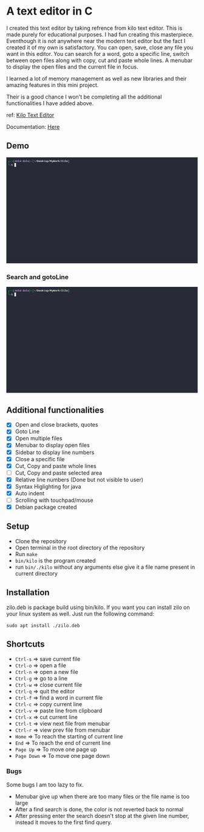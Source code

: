 # A text editor in C
<p>I created this text editor by taking refrence from kilo text editor. This is made purely for educational purposes. I had fun creating this masterpiece. Eventhough it is not anywhere near the modern text editor but the fact I created it of my own is satisfactory. You can open, save, close any file you want in this editor. You can search for a word, goto a specific line, switch between open files along with copy, cut and paste whole lines. A menubar to display the open files and the current file in focus.</p>
<p>I learned a lot of memory management as well as new libraries and their amazing features in this mini project.</p>
<p>Their is a good chance I won't be completing all the additional functionalities I have added above.</p>

ref: [Kilo Text Editor](https://viewsourcecode.org/snaptoken/kilo/index.html)

Documentation: [Here](./Documentation.md)

## Demo
![](./first.gif)
### Search and gotoLine
![](./second.gif)

## Additional functionalities

- [x] Open and close brackets, quotes
- [x] Goto Line
- [x] Open multiple files
- [x] Menubar to display open files
- [x] Sidebar to display line numbers
- [x] Close a specific file
- [x] Cut, Copy and paste whole lines
- [ ] Cut, Copy and paste selected area
- [X] Relative line numbers (Done but not visible to user)
- [X] Syntax Higlighting for java
- [X] Auto indent
- [ ] Scrolling with touchpad/mouse
- [X] Debian package created

## Setup
- Clone the repository
- Open terminal in the root directory of the repository
- Run `make`
- `bin/kilo` is the program created
- run `bin/./kilo` without any arguments else give it a file name present in current directory

## Installation
zilo.deb is package build using bin/kilo. If you want you can install zilo on your linux system as well. Just run the following command:
```
sudo apt install ./zilo.deb
```

## Shortcuts

- `Ctrl-s` => save current file
- `Ctrl-o` => open a file
- `Ctrl-n` => open a new file
- `Ctrl-g` => go to a line
- `Ctrl-w` => close current file
- `Ctrl-q` => quit the editor
- `Ctrl-f` => find a word in current file
- `Ctrl-c` => copy current line
- `Ctrl-v` => paste line from clipboard
- `Ctrl-x` => cut current line
- `Ctrl-t` => view next file from menubar
- `Ctrl-r` => view prev file from menubar
- `Home` => To reach the starting of current line
- `End` => To reach the end of current line
- `Page Up` => To move one page up
- `Page Down` => To move one page down

### Bugs

Some bugs I am too lazy to fix.

- Menubar give up when there are too many files or the file name is too large
- After a find search is done, the color is not reverted back to normal
- After pressing enter the search doesn't stop at the given line number, instead it moves to the first find query.
